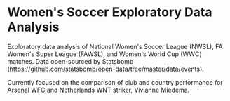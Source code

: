 # Women's Soccer Exploratory Data Analysis

Exploratory data analysis of National Women's Soccer League (NWSL), FA Women's Super League (FAWSL), and Women's World Cup (WWC) matches. Data open-sourced by Statsbomb (https://github.com/statsbomb/open-data/tree/master/data/events).

Currently focused on the comparison of club and country performance for Arsenal WFC and Netherlands WNT striker, Vivianne Miedema.